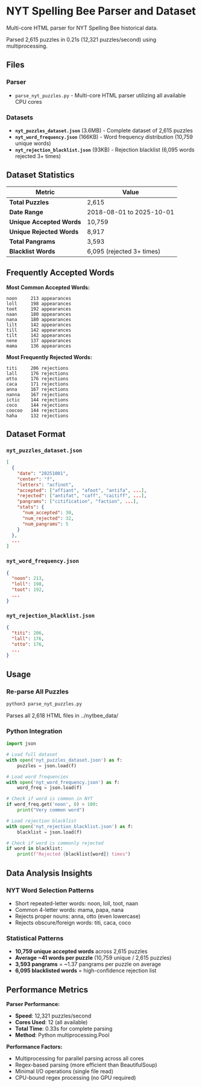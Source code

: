 # NYT Spelling Bee Parser and Dataset

Multi-core HTML parser for NYT Spelling Bee historical data.

Parsed 2,615 puzzles in 0.21s (12,321 puzzles/second) using multiprocessing.

## Files

### Parser
- `parse_nyt_puzzles.py` - Multi-core HTML parser utilizing all available CPU cores

### Datasets
- **`nyt_puzzles_dataset.json`** (3.6MB) - Complete dataset of 2,615 puzzles
- **`nyt_word_frequency.json`** (166KB) - Word frequency distribution (10,759 unique words)
- **`nyt_rejection_blacklist.json`** (93KB) - Rejection blacklist (6,095 words rejected 3+ times)

## Dataset Statistics

| Metric | Value |
|--------|-------|
| **Total Puzzles** | 2,615 |
| **Date Range** | 2018-08-01 to 2025-10-01 |
| **Unique Accepted Words** | 10,759 |
| **Unique Rejected Words** | 8,917 |
| **Total Pangrams** | 3,593 |
| **Blacklist Words** | 6,095 (rejected 3+ times) |

## Frequently Accepted Words

**Most Common Accepted Words:**
```
noon     213 appearances
loll     198 appearances
toot     192 appearances
naan     180 appearances
nana     180 appearances
lilt     142 appearances
till     142 appearances
tilt     142 appearances
nene     137 appearances
mama     136 appearances
```

**Most Frequently Rejected Words:**
```
titi     206 rejections
lall     176 rejections
otto     176 rejections
caca     171 rejections
anna     167 rejections
nanna    167 rejections
ictic    144 rejections
coco     144 rejections
coocoo   144 rejections
haha     132 rejections
```

## Dataset Format

### `nyt_puzzles_dataset.json`
```json
[
  {
    "date": "20251001",
    "center": "f",
    "letters": "acfinot",
    "accepted": ["affiant", "afoot", "antifa", ...],
    "rejected": ["antifat", "caff", "caitiff", ...],
    "pangrams": ["citification", "faction", ...],
    "stats": {
      "num_accepted": 30,
      "num_rejected": 32,
      "num_pangrams": 5
    }
  },
  ...
]
```

### `nyt_word_frequency.json`
```json
{
  "noon": 213,
  "loll": 198,
  "toot": 192,
  ...
}
```

### `nyt_rejection_blacklist.json`
```json
{
  "titi": 206,
  "lall": 176,
  "otto": 176,
  ...
}
```

## Usage

### Re-parse All Puzzles
```bash
python3 parse_nyt_puzzles.py
```

Parses all 2,618 HTML files in ../nytbee_data/

### Python Integration
```python
import json

# Load full dataset
with open('nyt_puzzles_dataset.json') as f:
    puzzles = json.load(f)

# Load word frequencies
with open('nyt_word_frequency.json') as f:
    word_freq = json.load(f)

# Check if word is common in NYT
if word_freq.get('noon', 0) > 100:
    print("Very common word")

# Load rejection blacklist
with open('nyt_rejection_blacklist.json') as f:
    blacklist = json.load(f)

# Check if word is commonly rejected
if word in blacklist:
    print(f"Rejected {blacklist[word]} times")
```

## Data Analysis Insights

### NYT Word Selection Patterns
- Short repeated-letter words: noon, loll, toot, naan
- Common 4-letter words: mama, papa, nana
- Rejects proper nouns: anna, otto (even lowercase)
- Rejects obscure/foreign words: titi, caca, coco

### Statistical Patterns
- **10,759 unique accepted words** across 2,615 puzzles
- **Average ~41 words per puzzle** (10,759 unique / 2,615 puzzles)
- **3,593 pangrams** = ~1.37 pangrams per puzzle on average
- **6,095 blacklisted words** = high-confidence rejection list

## Performance Metrics

**Parser Performance:**
- **Speed**: 12,321 puzzles/second
- **Cores Used**: 12 (all available)
- **Total Time**: 0.33s for complete parsing
- **Method**: Python multiprocessing.Pool

**Performance Factors:**
- Multiprocessing for parallel parsing across all cores
- Regex-based parsing (more efficient than BeautifulSoup)
- Minimal I/O operations (single file read)
- CPU-bound regex processing (no GPU required)
